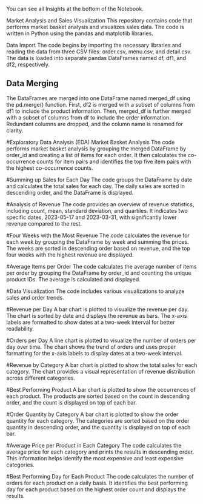 You can see all Insights at the bottom of the Notebook.

Market Analysis and Sales Visualization
This repository contains code that performs market basket analysis and visualizes sales data. The code is written in Python using the pandas and matplotlib libraries.

Data Import
The code begins by importing the necessary libraries and reading the data from three CSV files: order.csv, menu.csv, and detail.csv. The data is loaded into separate pandas DataFrames named df, df1, and df2, respectively.

## Data Merging
The DataFrames are merged into one DataFrame named merged_df using the pd.merge() function. First, df2 is merged with a subset of columns from df1 to include the product information. Then, merged_df is further merged with a subset of columns from df to include the order information. Redundant columns are dropped, and the column name is renamed for clarity.

#Exploratory Data Analysis (EDA)
Market Basket Analysis
The code performs market basket analysis by grouping the merged DataFrame by order_id and creating a list of items for each order. It then calculates the co-occurrence counts for item pairs and identifies the top five item pairs with the highest co-occurrence counts.

#Summing up Sales for Each Day
The code groups the DataFrame by date and calculates the total sales for each day. The daily sales are sorted in descending order, and the DataFrame is displayed.

#Analysis of Revenue
The code provides an overview of revenue statistics, including count, mean, standard deviation, and quartiles. It indicates two specific dates, 2023-05-17 and 2023-03-31, with significantly lower revenue compared to the rest.

#Four Weeks with the Most Revenue
The code calculates the revenue for each week by grouping the DataFrame by week and summing the prices. The weeks are sorted in descending order based on revenue, and the top four weeks with the highest revenue are displayed.

#Average Items per Order
The code calculates the average number of items per order by grouping the DataFrame by order_id and counting the unique product IDs. The average is calculated and displayed.

#Data Visualization
The code includes various visualizations to analyze sales and order trends.

#Revenue per Day
A bar chart is plotted to visualize the revenue per day. The chart is sorted by date and displays the revenue as bars. The x-axis labels are formatted to show dates at a two-week interval for better readability.

#Orders per Day
A line chart is plotted to visualize the number of orders per day over time. The chart shows the trend of orders and uses proper formatting for the x-axis labels to display dates at a two-week interval.

#Revenue by Category
A bar chart is plotted to show the total sales for each category. The chart provides a visual representation of revenue distribution across different categories.

#Best Performing Product
A bar chart is plotted to show the occurrences of each product. The products are sorted based on the count in descending order, and the count is displayed on top of each bar.

#Order Quantity by Category
A bar chart is plotted to show the order quantity for each category. The categories are sorted based on the order quantity in descending order, and the quantity is displayed on top of each bar.

#Average Price per Product in Each Category
The code calculates the average price for each category and prints the results in descending order. This information helps identify the most expensive and least expensive categories.

#Best Performing Day for Each Product
The code calculates the number of orders for each product on a daily basis. It identifies the best performing day for each product based on the highest order count and displays the results.
